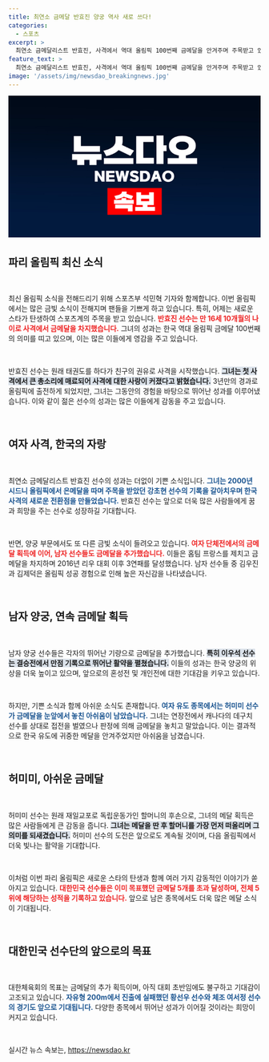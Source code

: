 ```yaml
---
title: 최연소 금메달 반효진 양궁 역사 새로 쓰다!
categories:
  - 스포츠
excerpt: >
  최연소 금메달리스트 반효진, 사격에서 역대 올림픽 100번째 금메달을 안겨주며 주목받고 있다. 그녀의 환상적인 승리는 태권도에서 사격으로의 변신을 완벽히 보여준다. 대한민국의 금빛 기록을 이어가는 스타의 다음 행보가 기대된다!
feature_text: >
  최연소 금메달리스트 반효진, 사격에서 역대 올림픽 100번째 금메달을 안겨주며 주목받고 있다. 그녀의 환상적인 승리는 태권도에서 사격으로의 변신을 완벽히 보여준다. 대한민국의 금빛 기록을 이어가는 스타의 다음 행보가 기대된다!
image: '/assets/img/newsdao_breakingnews.jpg'
---
```


<p><img src="/assets/img/newsdao_breakingnews.jpg" alt="flaretime 속보" /></p>

<h2 data-ke-size="size26">파리 올림픽 최신 소식</h2>

<p data-ke-size="size16">&nbsp;</p>

<p>최신 올림픽 소식을 전해드리기 위해 스포츠부 석민혁 기자와 함께합니다. 이번 올림픽에서는 많은 금빛 소식이 전해지며 팬들을 기쁘게 하고 있습니다. 특히, 어제는 새로운 스타가 탄생하여 스포츠계의 주목을 받고 있습니다. <b><span style="color: #ee2323;">반효진 선수는 만 16세 10개월의 나이로 사격에서 금메달을 차지했습니다.</span></b> 그녀의 성과는 한국 역대 올림픽 금메달 100번째의 의미를 띠고 있으며, 이는 많은 이들에게 영감을 주고 있습니다. </p>

<p data-ke-size="size16">&nbsp;</p>

<p>반효진 선수는 원래 태권도를 하다가 친구의 권유로 사격을 시작했습니다. <b><span style="background-color: #21538527;">그녀는 첫 사격에서 큰 총소리에 매료되어 사격에 대한 사랑이 커졌다고 밝혔습니다.</span></b> 3년만의 경과로 올림픽에 출전하게 되었지만, 그녀는 그동안의 경험을 바탕으로 뛰어난 성과를 이루어냈습니다. 이와 같이 젊은 선수의 성과는 많은 이들에게 감동을 주고 있습니다.</p>

<p data-ke-size="size16">&nbsp;</p>

<h2 data-ke-size="size26">여자 사격, 한국의 자랑</h2>

<p data-ke-size="size16">&nbsp;</p>

<p>최연소 금메달리스트 반효진 선수의 성과는 더없이 기쁜 소식입니다. <b><span style="color: #1a5490;">그녀는 2000년 시드니 올림픽에서 은메달을 따며 주목을 받았던 강초현 선수의 기록을 갈아치우며 한국 사격의 새로운 전환점을 만들었습니다.</span></b> 반효진 선수는 앞으로 더욱 많은 사람들에게 꿈과 희망을 주는 선수로 성장하길 기대합니다.</p>

<p data-ke-size="size16">&nbsp;</p>

<p>반면, 양궁 부문에서도 또 다른 금빛 소식이 들려오고 있습니다. <b><span style="color: #ee2323;">여자 단체전에서의 금메달 획득에 이어, 남자 선수들도 금메달을 추가했습니다.</span></b> 이들은 홈팀 프랑스를 제치고 금메달을 차지하며 2016년 리우 대회 이후 3연패를 달성했습니다. 남자 선수들 중 김우진과 김제덕은 올림픽 성공 경험으로 인해 높은 자신감을 나타냈습니다.</p>

<p data-ke-size="size16">&nbsp;</p>

<h2 data-ke-size="size26">남자 양궁, 연속 금메달 획득</h2>

<p data-ke-size="size16">&nbsp;</p>

<p>남자 양궁 선수들은 각자의 뛰어난 기량으로 금메달을 추가했습니다. <b><span style="background-color: #21538527;">특히 이우석 선수는 결승전에서 만점 기록으로 뛰어난 활약을 펼쳤습니다.</span></b> 이들의 성과는 한국 양궁의 위상을 더욱 높이고 있으며, 앞으로의 혼성전 및 개인전에 대한 기대감을 키우고 있습니다.</p>

<p data-ke-size="size16">&nbsp;</p>

<p>하지만, 기쁜 소식과 함께 아쉬운 소식도 존재합니다. <b><span style="color: #1a5490;">여자 유도 종목에서는 허미미 선수가 금메달을 눈앞에서 놓친 아쉬움이 남았습니다.</span></b> 그녀는 연장전에서 캐나다의 데구치 선수를 상대로 접전을 벌였으나 판정에 의해 금메달을 놓치고 말았습니다. 이는 결과적으로 한국 유도에 귀중한 메달을 안겨주었지만 아쉬움을 남겼습니다.</p>

<p data-ke-size="size16">&nbsp;</p>

<h2 data-ke-size="size26">허미미, 아쉬운 금메달</h2>

<p data-ke-size="size16">&nbsp;</p>

<p>허미미 선수는 원래 재일교포로 독립운동가인 할머니의 후손으로, 그녀의 메달 획득은 많은 사람들에게 큰 감동을 줍니다. <b><span style="background-color: #21538527;">그녀는 메달을 딴 후 할머니를 가장 먼저 떠올리며 그 의미를 되새겼습니다.</span></b> 허미미 선수의 도전은 앞으로도 계속될 것이며, 다음 올림픽에서 더욱 빛나는 활약을 기대합니다.</p>

<p data-ke-size="size16">&nbsp;</p>

<p>이처럼 이번 파리 올림픽은 새로운 스타의 탄생과 함께 여러 가지 감동적인 이야기가 쏟아지고 있습니다. <b><span style="color: #ee2323;">대한민국 선수들은 이미 목표했던 금메달 5개를 초과 달성하며, 전체 5위에 해당하는 성적을 기록하고 있습니다.</span></b> 앞으로 남은 종목에서도 더욱 많은 메달 소식이 기대됩니다. </p>

<p data-ke-size="size16">&nbsp;</p>

<h2 data-ke-size="size26">대한민국 선수단의 앞으로의 목표</h2>

<p data-ke-size="size16">&nbsp;</p>

<p>대한체육회의 목표는 금메달의 추가 획득이며, 아직 대회 초반임에도 불구하고 기대감이 고조되고 있습니다. <b><span style="color: #1a5490;">자유형 200m에서 진출에 실패했던 황선우 선수와 체조 여서정 선수의 경기도 앞으로 기대됩니다.</span></b> 다양한 종목에서 뛰어난 성과가 이어질 것이라는 희망이 커지고 있습니다.</p>

<p data-ke-size="size16">&nbsp;</p>
실시간 뉴스 속보는, <a href="https://newsdao.kr" rel="dofollow">https://newsdao.kr</a>


